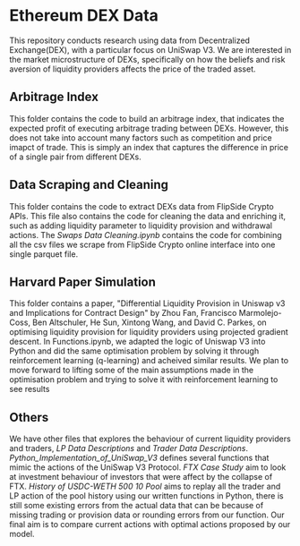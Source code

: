 # Ethereum DEX Data

This repository conducts research using data from Decentralized Exchange(DEX), with a particular focus on UniSwap V3. We are interested in the market microstructure of DEXs, specifically on how 
the beliefs and risk aversion of liquidity providers affects the price of the traded asset.

## Arbitrage Index

This folder contains the code to build an arbitrage index, that indicates the expected profit of executing arbitrage trading between DEXs. However, this does not take into account many factors 
such as competition and price imapct of trade. This is simply an index that captures the difference in price of a single pair from different DEXs.

## Data Scraping and Cleaning

This folder contains the code to extract DEXs data from FlipSide Crypto APIs. This file also contains the code for cleaning the data and enriching it, such as adding liquidity parameter to liquidity provision and withdrawal actions. The *Swaps Data Cleaning.ipynb* contains the code for combining all the csv files we scrape from FlipSide Crypto online interface into one single parquet file.

## Harvard Paper Simulation

This folder contains a paper, "Differential Liquidity Provision in Uniswap v3 and Implications for Contract Design" by Zhou Fan, Francisco Marmolejo-Coss, Ben Altschuler, He Sun, 
Xintong Wang, and David C. Parkes, on optimising liquidity provision for liquidity providers using projected gradient descent. In Functions.ipynb, we adapted the logic of Uniswap V3 
into Python and did the same optimisation problem by solving it through reinforcement learning (q-learning) and acheived similar results. We plan to move forward to lifting some 
of the main assumptions made in the optimisation problem and trying to solve it with reinforcement learning to see results

## Others

We have other files that explores the behaviour of current liquidity providers and traders, *LP Data Descriptions* and *Trader Data Descriptions*. *Python_Implementation_of_UniSwap_V3* defines several functions that mimic the actions of the UniSwap V3 Protocol. *FTX Case Study* aim to look at investment behaviour of investors that were affect by the collapse of FTX. *History of USDC-WETH 500 10 Pool* aims to replay all the trader and LP action of the pool history using our written functions in Python, there is still some existing errors from the actual data that can be because of missing trading or provision data or rounding errors from our function. Our final aim is to compare current actions with optimal actions proposed by our model.





